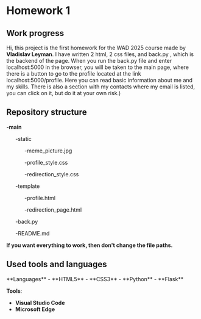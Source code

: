 <h1>Homework 1</h1>

<h2>Work progress</h2>

Hi, this project is the first homework for the WAD 2025 course made by <strong>Vladislav Leyman</strong>.
I have written 2 html, 2 css files, and back.py , which is the backend of the page.
When you run the back.py file and enter localhost:5000 in the browser, you will be taken to the main page, where there is a button to go to the profile located at the link localhost:5000/profile. Here you can read basic information about me and my skills. There is also a section with my contacts where my email is listed, you can click on it, but do it at your own risk.)

<h2>Repository structure</h2>
<strong>-main</strong>
  <ol>-static
   <ol>-meme_picture.jpg</ol>
    <ol>-profile_style.css</ol>
    <ol>-redirection_style.css</ol></ol>
  <ol>-template</h4>
    <ol>-profile.html</ol>
    <ol>-redirection_page.html</ol></ol>
  <ol>-back.py</ol>
  <ol>-README.md</ol>
<strong>If you want everything to work, then don't change the file paths.</strong>
<h2>Used tools and languages</h2>
**Languages**
- **HTML5**
- **CSS3**
- **Python** 
- **Flask**

**Tools**:
- **Visual Studio Code**
- **Microsoft Edge**
